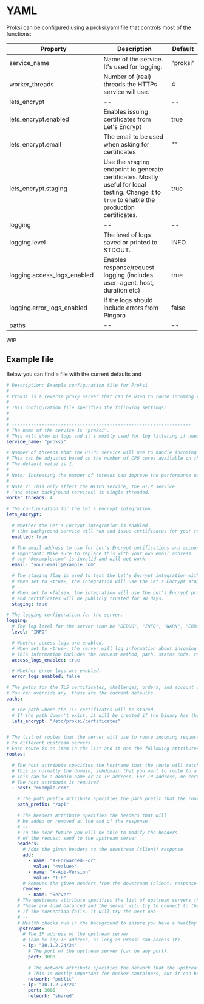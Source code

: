 # YAML

Proksi can be configured using a proksi.yaml file that controls most of the functions:



<table><thead><tr><th width="290">Property</th><th width="321">Description</th><th>Default</th></tr></thead><tbody><tr><td>service_name</td><td>Name of the service. It's used for logging.</td><td>"proksi"</td></tr><tr><td>worker_threads</td><td>Number of (real) threads the HTTPs service will use.</td><td>4</td></tr><tr><td>lets_encrypt</td><td>--</td><td>--</td></tr><tr><td>lets_encrypt.enabled</td><td>Enables issuing certificates from Let's Encrypt</td><td>true</td></tr><tr><td>lets_encrypt.email</td><td>The email to be used when asking for certificates</td><td>""</td></tr><tr><td>lets_encrypt.staging</td><td>Use the <code>staging</code> endpoint to generate certificates. Mostly useful for local testing. Change it to <code>true</code> to enable the production certificates.</td><td>true</td></tr><tr><td>logging</td><td>--</td><td>--</td></tr><tr><td>logging.level</td><td>The level of logs saved or printed to STDOUT.</td><td>INFO</td></tr><tr><td>logging.access_logs_enabled</td><td>Enables response/request logging (includes user-agent, host, duration etc)</td><td>true</td></tr><tr><td>logging.error_logs_enabled</td><td>If the logs should include errors from Pingora</td><td>false</td></tr><tr><td>paths</td><td>--</td><td>--</td></tr></tbody></table>

WIP



## Example file

Below you can find a file with the current defaults and&#x20;

```yaml
# Description: Example configuration file for Proksi
#
# Proksi is a reverse proxy server that can be used to route incoming requests to different upstream servers based on the request's host, path, headers, and other attributes.
#
# This configuration file specifies the following settings:
#
#
# ------------------------------------------------------------------
# The name of the service is "proksi".
# This will show in logs and it's mostly used for log filtering if needed
service_name: "proksi"

# Number of threads that the HTTPS service will use to handle incoming requests.
# This can be adjusted based on the number of CPU cores available on the server.
# The default value is 1.
#
# Note: Increasing the number of threads can improve the performance of the server, but it can also increase the memory usage.
#
# Note 2: This only affect the HTTPS service, the HTTP service
# (and other background services) is single threaded.
worker_threads: 4

# The configuration for the Let's Encrypt integration.
lets_encrypt:

  # Whether the Let's Encrypt integration is enabled
  # (the background service will run and issue certificates for your routes).
  enabled: true

  # The email address to use for Let's Encrypt notifications and account registration.
  # Important: Make sure to replace this with your own email address.
  # any "@example.com" is invalid and will not work.
  email: "your-email@example.com"

  # The staging flag is used to test the Let's Encrypt integration without hitting the rate limits.
  # When set to <true>, the integration will use the Let's Encrypt staging environment.
  # --
  # When set to <false>, the integration will use the Let's Encrypt production environment
  # and certificates will be publicly trusted for 90 days.
  staging: true

# The logging configuration for the server.
logging:
  # The log level for the server (can be "DEBUG", "INFO", "WARN", "ERROR").
  level: "INFO"

  # Whether access logs are enabled.
  # When set to <true>, the server will log information about incoming requests.
  # This information includes the request method, path, status code, response time and more.
  access_logs_enabled: true

  # Whether error logs are enabled.
  error_logs_enabled: false

# The paths for the TLS certificates, challenges, orders, and account credentials.
# You can override any, these are the current defaults.
paths:

  # The path where the TLS certificates will be stored.
  # If the path doesn't exist, it will be created if the binary has the right permissions.
  lets_encrypt: "/etc/proksi/certificates"


# The list of routes that the server will use to route incoming requests
# to different upstream servers.
# Each route is an item in the list and it has the following attributes:
routes:

  # The host attribute specifies the hostname that the route will match.
  # This is normally the domain, subdomain that you want to route to a particular server/ip.
  # This can be a domain name or an IP address. For IP address, no certificate will be issued.
  # The host attribute is required.
  - host: "example.com"

    # The path_prefix attribute specifies the path prefix that the route will match.
    path_prefix: "/api"

    # The headers attribute specifies the headers that will
    # be added or removed at the end of the response
    # --
    # In the near future you will be able to modify the headers
    # of the request send to the upstream server
    headers:
      # Adds the given headers to the dowstream (client) response
      add:
        - name: "X-Forwarded-For"
          value: "<value>"
        - name: "X-Api-Version"
          value: "1.0"
      # Removes the given headers from the dowstream (client) response
      remove:
        - name: "Server"
    # The upstreams attribute specifies the list of upstream servers that the route will use.
    # These are load balanced and the server will try to connect to the first one in the list.
    # If the connection fails, it will try the next one.
    # --
    # Health checks run in the background to ensure you have a healthy connection always.
    upstreams:
      # The IP address of the upstream server
      # (can be any IP address, as long as Proksi can access it).
      - ip: "10.1.2.24/24"
        # The port of the upstream server (can be any port).
        port: 3000

        # The network attribute specifies the network that the upstream server is part of.
        # This is mostly important for Docker containers, but it can be used for other purposes.
        network: "public"
      - ip: "10.1.2.23/24"
        port: 3000
        network: "shared"

```
